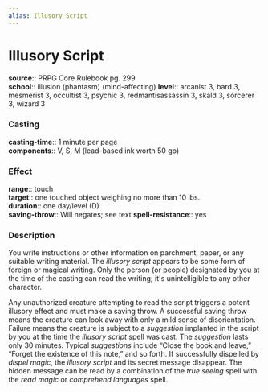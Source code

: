 ```yaml
---
alias: Illusory Script
---
```


# Illusory Script 

**source**:: PRPG Core Rulebook pg. 299  
**school**:: illusion (phantasm) (mind-affecting)
**level**:: arcanist 3, bard 3, mesmerist 3, occultist 3, psychic 3, redmantisassassin 3, skald 3, sorcerer 3, wizard 3

### Casting 

**casting-time**:: 1 minute per page  
**components**:: V, S, M (lead-based ink worth 50 gp)

### Effect 

**range**:: touch  
**target**:: one touched object weighing no more than 10 lbs.  
**duration**:: one day/level (D)  
**saving-throw**:: Will negates; see text
**spell-resistance**:: yes

### Description 

You write instructions or other information on parchment, paper, or any suitable writing material. The *illusory script* appears to be some form of foreign or magical writing. Only the person (or people) designated by you at the time of the casting can read the writing; it's unintelligible to any other character.  
  
Any unauthorized creature attempting to read the script triggers a potent illusory effect and must make a saving throw. A successful saving throw means the creature can look away with only a mild sense of disorientation. Failure means the creature is subject to a *suggestion* implanted in the script by you at the time the *illusory script* spell was cast. The *suggestion* lasts only 30 minutes. Typical *suggestions* include “Close the book and leave,” “Forget the existence of this note,” and so forth. If successfully dispelled by *dispel magic*, the *illusory script* and its secret message disappear. The hidden message can be read by a combination of the *true seeing* spell with the *read magic* or *comprehend languages* spell.

